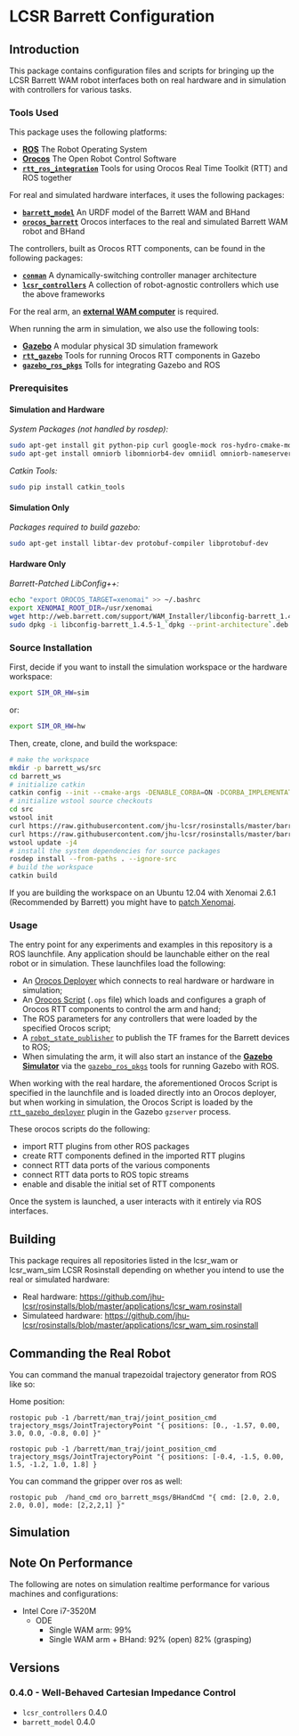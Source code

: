 LCSR Barrett Configuration
==========================

## Introduction

This package contains configuration files and scripts for bringing up the LCSR Barrett WAM robot interfaces both on real hardware and in simulation with controllers for various tasks.

### Tools Used

This package uses the following platforms:
* [**ROS**](http://www.ros.org) The Robot Operating System
* [**Orocos**](http://www.orocos.org) The Open Robot Control Software
* [**`rtt_ros_integration`**](https://github.com/orocos/rtt_ros_integration) Tools for using Orocos Real Time Toolkit (RTT) and ROS together

For real and simulated hardware interfaces, it uses the following packages:
* [**`barrett_model`**](https://github.com/jhu-lcsr/barrett_model) An URDF model of the Barrett WAM and BHand
* [**`orocos_barrett`**](https://github.com/jhu-lcsr/orocos_barrett) Orocos interfaces to the real and simulated Barrett WAM robot and BHand

The controllers, built as Orocos RTT components, can be found in the following packages:
* [**`conman`**](https://github.com/jbohren/conman) A dynamically-switching controller manager architecture
* [**`lcsr_controllers`**](https://github.com/jhu-lcsr/lcsr_controllers) A collection of robot-agnostic controllers which use the above frameworks

For the real arm, an [**external WAM computer**](http://support.barrett.com/wiki/WAM/ExternalPCSetup) is required.

When running the arm in simulation, we also use the following tools:
* [**Gazebo**](http://www.gazebosim.org) A modular physical 3D simulation framework
* [**`rtt_gazebo`**](https://github.com/jhu-lcsr/rtt_gazebo) Tools for running Orocos RTT components in Gazebo
* [**`gazebo_ros_pkgs`**](https://github.com/ros-simulation/gazebo_ros_pkgs) Tolls for integrating Gazebo and ROS

### Prerequisites

#### Simulation and Hardware

*System Packages (not handled by rosdep):*
```bash
sudo apt-get install git python-pip curl google-mock ros-hydro-cmake-modules
sudo apt-get install omniorb libomniorb4-dev omniidl omniorb-nameserver
```

*Catkin Tools:*

```bash
sudo pip install catkin_tools
```

#### Simulation Only

*Packages required to build gazebo:*

```bash
sudo apt-get install libtar-dev protobuf-compiler libprotobuf-dev
```

#### Hardware Only

*Barrett-Patched LibConfig++:*

```bash
echo "export OROCOS_TARGET=xenomai" >> ~/.bashrc
export XENOMAI_ROOT_DIR=/usr/xenomai
wget http://web.barrett.com/support/WAM_Installer/libconfig-barrett_1.4.5-1_`dpkg --print-architecture`.deb
sudo dpkg -i libconfig-barrett_1.4.5-1_`dpkg --print-architecture`.deb
```

### Source Installation

First, decide if you want to install the simulation workspace or the hardware workspace:

```bash
export SIM_OR_HW=sim
```

or:

```bash
export SIM_OR_HW=hw
```
Then, create, clone, and build the workspace:

```bash
# make the workspace
mkdir -p barrett_ws/src
cd barrett_ws
# initialize catkin
catkin config --init --cmake-args -DENABLE_CORBA=ON -DCORBA_IMPLEMENTATION=OMNIORB
# initialize wstool source checkouts
cd src
wstool init
curl https://raw.githubusercontent.com/jhu-lcsr/rosinstalls/master/barrett/wam_common.rosinstall | wstool merge -
curl https://raw.githubusercontent.com/jhu-lcsr/rosinstalls/master/barrett/wam_$SIM_OR_HW.rosinstall | wstool merge -
wstool update -j4
# install the system dependencies for source packages
rosdep install --from-paths . --ignore-src
# build the workspace
catkin build
```
If you are building the workspace on an Ubuntu 12.04 with Xenomai 2.6.1 (Recommended by Barrett) you might have to [patch Xenomai](http://www.xenomai.org/pipermail/xenomai/2012-December/027131.html).

### Usage

The entry point for any experiments and examples in this repository is a ROS launchfile. Any application should be launchable either on the real robot or in simulation. These launchfiles load the following:

* An [Orocos Deployer](http://www.orocos.org/stable/documentation/ocl/v2.x/doc-xml/orocos-deployment.html) which connects to real hardware or hardware in simulation;
* An [Orocos Script](http://www.orocos.org/stable/documentation/rtt/v2.x/doc-xml/orocos-components-manual.html#orocos-scripting) (`.ops` file) which loads and configures a graph of Orocos RTT components to control the arm and hand;
* The ROS parameters for any controllers that were loaded by the specified Orocos script;
* A [`robot_state_publisher`](http://wiki.ros.org/robot_state_publisher) to publish the TF frames for the Barrett devices to ROS;
* When simulating the arm, it will also start an instance of the [**Gazebo Simulator**](http://www.gazebosim.org) via the [`gazebo_ros_pkgs`](https://github.com/ros-simulation/gazebo_ros_pkgs) tools for running Gazebo with ROS.

When working with the real hardare, the aforementioned Orocos Script is specified in the launchfile and is loaded directly into an Orocos deployer, but when working in simulation, the Orocos Script is loaded by the [`rtt_gazebo_deployer`](https://github.com/jhu-lcsr/rtt_gazebo/rtt_gazebo_deployer) plugin in the Gazebo `gzserver` process.

These orocos scripts do the following:

* import RTT plugins from other ROS packages
* create RTT components defined in the imported RTT plugins
* connect RTT data ports of the various components
* connect RTT data ports to ROS topic streams
* enable and disable the initial set of RTT components

Once the system is launched, a user interacts with it entirely via ROS interfaces.

## Building

This package requires all repositories listed in the lcsr_wam or lcsr_wam_sim LCSR Rosinstall depending on whether you intend to use the real or simulated hardware:

* Real hardware: https://github.com/jhu-lcsr/rosinstalls/blob/master/applications/lcsr_wam.rosinstall
* Simulateed hardware: https://github.com/jhu-lcsr/rosinstalls/blob/master/applications/lcsr_wam_sim.rosinstall

## Commanding the Real Robot

You can command the manual trapezoidal trajectory generator from ROS like so:

Home position:
```
rostopic pub -1 /barrett/man_traj/joint_position_cmd trajectory_msgs/JointTrajectoryPoint "{ positions: [0., -1.57, 0.00, 3.0, 0.0, -0.8, 0.0] }"
```

```
rostopic pub -1 /barrett/man_traj/joint_position_cmd trajectory_msgs/JointTrajectoryPoint "{ positions: [-0.4, -1.5, 0.00, 1.5, -1.2, 1.0, 1.8] }
```

You can command the gripper over ros as well:
```
rostopic pub  /hand_cmd oro_barrett_msgs/BHandCmd "{ cmd: [2.0, 2.0, 2.0, 0.0], mode: [2,2,2,1] }" 
```

## Simulation

## Note On Performance

The following are notes on simulation realtime performance for various machines and configurations:

* Intel Core i7-3520M
  * ODE
    * Single WAM arm: 99% 
    * Single WAM arm + BHand: 92% (open) 82% (grasping)

## Versions

### 0.4.0 - Well-Behaved Cartesian Impedance Control 

* `lcsr_controllers` 0.4.0
* `barrett_model` 0.4.0
